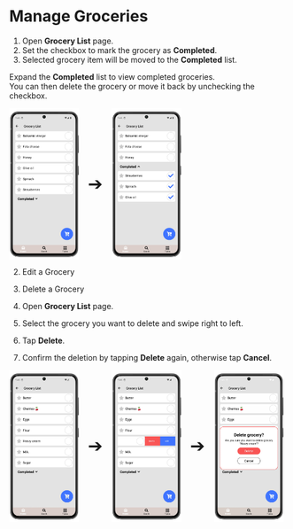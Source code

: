 
# Manage Groceries

1. Open **Grocery List** page.
2. Set the checkbox to mark the grocery as **Completed**.
3. Selected grocery item will be moved to the **Completed** list.

Expand the **Completed** list to view completed groceries.  
You can then delete the grocery or move it back by unchecking the checkbox.

<div style="display: flex; gap: 16px; align-items: center;">
  <img src="img/grocery_list_1.webp" style="width:25%; vertical-align: middle;">
  <span style="font-size: 2rem; vertical-align: middle;">➔</span>
  <img src="img/grocery_list_21.webp" style="width:25%; vertical-align: middle;">
</div>

2. Edit a Grocery

3. Delete a Grocery
   
1. Open **Grocery List** page.
2. Select the grocery you want to delete and swipe right to left.
3. Tap **Delete**.
4. Confirm the deletion by tapping **Delete** again, otherwise tap **Cancel**.

<div style="display: flex; gap: 16px; align-items: center;">
  <img src="img/grocery_list.webp" style="width:25%; vertical-align: middle;">
  <span style="font-size: 2rem; vertical-align: middle;">➔</span>
  <img src="img/grocery_list_4.webp" style="width:25%; vertical-align: middle;">
  <span style="font-size: 2rem; vertical-align: middle;">➔</span>
  <img src="img/grocery_list_5.webp" style="width:25%; vertical-align: middle;">
</div>
